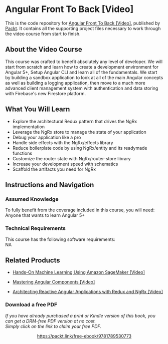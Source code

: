 # Angular Front To Back [Video]
This is the code repository for [Angular Front To Back [Video]](https://www.packtpub.com/web-development/architecting-reactive-angular-applications-redux-and-ngrx-video?utm_source=github&utm_medium=repository&utm_campaign=9781789536546), published by [Packt](https://www.packtpub.com/?utm_source=github). It contains all the supporting project files necessary to work through the video course from start to finish.
## About the Video Course
This course was crafted to benefit absolutely any level of developer. We will start from scratch and learn how to create a development environment for Angular 5+, Setup Angular CLI and learn all of the fundamentals. We start by building a sandbox application to look at all of the main Angular concepts as well as building a logging application, then move to a much more advanced client management system with authentication and data storing with Firebase's new Firestore platform.

<H2>What You Will Learn</H2>
<DIV class=book-info-will-learn-text>
<UL>
<LI>Explore the architectural Redux pattern that drives the NgRx implementation 
<LI>Leverage the NgRx store to manage the state of your application 
<LI>Debug your application like a pro 
<LI>Handle side effects with the NgRx/effects library 
<LI>Reduce boilerplate code by using NgRx/entity and its readymade functions 
<LI>Customize the router state with NgRx/router-store library 
<LI>Increase your development speed with schematics 
<LI>Scaffold the artifacts you need for NgRx </LI></UL></DIV>

## Instructions and Navigation
### Assumed Knowledge
To fully benefit from the coverage included in this course, you will need:<br/>
Anyone that wants to learn Angular 5+
### Technical Requirements
This course has the following software requirements:<br/>
NA

## Related Products
* [Hands-On Machine Learning Using Amazon SageMaker [Video]](https://www.packtpub.com/web-development/architecting-reactive-angular-applications-redux-and-ngrx-video?utm_source=github&utm_medium=repository&utm_campaign=9781789536546)

* [Mastering Angular Components [Video]](https://www.packtpub.com/web-development/architecting-reactive-angular-applications-redux-and-ngrx-video?utm_source=github&utm_medium=repository&utm_campaign=9781789536546)

* [Architecting Reactive Angular Applications with Redux and NgRx [Video]](https://www.packtpub.com/web-development/architecting-reactive-angular-applications-redux-and-ngrx-video?utm_source=github&utm_medium=repository&utm_campaign=9781789536546)

### Download a free PDF

 <i>If you have already purchased a print or Kindle version of this book, you can get a DRM-free PDF version at no cost.<br>Simply click on the link to claim your free PDF.</i>
<p align="center"> <a href="https://packt.link/free-ebook/9781789530773">https://packt.link/free-ebook/9781789530773 </a> </p>